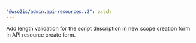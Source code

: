 ```yaml
---
"@wso2is/admin.api-resources.v2": patch
---
```


Add length validation for the script description in new scope creation form in API resource create form.
